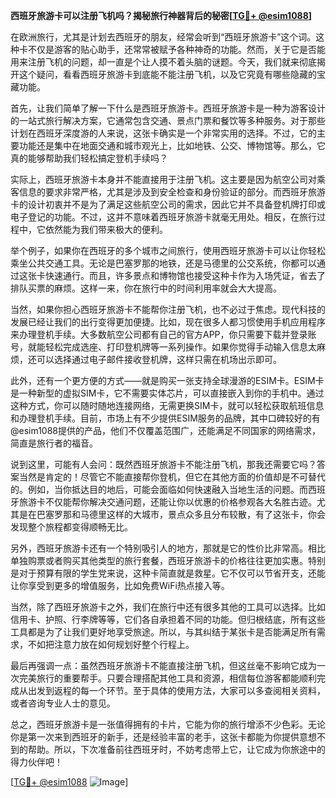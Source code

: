 **西班牙旅游卡可以注册飞机吗？揭秘旅行神器背后的秘密[[TG💪+ @esim1088](https://t.me/s/esim1088)]**

在欧洲旅行，尤其是计划去西班牙的朋友，经常会听到“西班牙旅游卡”这个词。这种卡不仅是游客的贴心助手，还常常被赋予各种神奇的功能。然而，关于它是否能用来注册飞机的问题，却一直是个让人摸不着头脑的谜题。今天，我们就来彻底揭开这个疑问，看看西班牙旅游卡到底能不能注册飞机，以及它究竟有哪些隐藏的宝藏功能。

首先，让我们简单了解一下什么是西班牙旅游卡。西班牙旅游卡是一种为游客设计的一站式旅行解决方案，它通常包含交通、景点门票和餐饮等多种服务。对于那些计划在西班牙深度游的人来说，这张卡确实是一个非常实用的选择。不过，它的主要功能还是集中在地面交通和城市观光上，比如地铁、公交、博物馆等。那么，它真的能够帮助我们轻松搞定登机手续吗？

实际上，西班牙旅游卡本身并不能直接用于注册飞机。这主要是因为航空公司对乘客信息的要求非常严格，尤其是涉及到安全检查和身份验证的部分。而西班牙旅游卡的设计初衷并不是为了满足这些航空公司的需求，因此它并不具备登机牌打印或电子登记的功能。不过，这并不意味着西班牙旅游卡就毫无用处。相反，在旅行过程中，它依然能为我们带来极大的便利。

举个例子，如果你在西班牙的多个城市之间旅行，使用西班牙旅游卡可以让你轻松乘坐公共交通工具。无论是巴塞罗那的地铁，还是马德里的公交系统，你都可以通过这张卡快速通行。而且，许多景点和博物馆也接受这种卡作为入场凭证，省去了排队买票的麻烦。这样一来，你在旅行中的时间利用率就会大大提高。

当然，如果你担心西班牙旅游卡不能帮你注册飞机，也不必过于焦虑。现代科技的发展已经让我们的出行变得更加便捷。比如，现在很多人都习惯使用手机应用程序来办理登机手续。大多数航空公司都有自己的官方APP，你只需要下载并登录账号，就能轻松完成选座、打印登机牌等一系列操作。如果你觉得手动输入信息太麻烦，还可以选择通过电子邮件接收登机牌，这样只需在机场出示即可。

此外，还有一个更方便的方式——就是购买一张支持全球漫游的ESIM卡。ESIM卡是一种新型的虚拟SIM卡，它不需要实体芯片，可以直接嵌入到你的手机中。通过这种方式，你可以随时随地连接网络，无需更换SIM卡，就可以轻松获取航班信息和办理登机手续。目前，市场上有不少提供ESIM服务的品牌，其中口碑较好的有@esim1088提供的产品，他们不仅覆盖范围广，还能满足不同国家的网络需求，简直是旅行者的福音。

说到这里，可能有人会问：既然西班牙旅游卡不能注册飞机，那我还需要它吗？答案当然是肯定的！尽管它不能直接帮你登机，但它在其他方面的价值却是不可替代的。例如，当你抵达目的地后，可能会面临如何快速融入当地生活的问题。而西班牙旅游卡不仅能帮你解决交通问题，还能让你以优惠的价格参观各大名胜古迹。尤其是在巴塞罗那和马德里这样的大城市，景点众多且分布较散，有了这张卡，你会发现整个旅程都变得顺畅无比。

另外，西班牙旅游卡还有一个特别吸引人的地方，那就是它的性价比非常高。相比单独购票或者购买其他类型的旅行套餐，西班牙旅游卡的价格往往更加实惠。特别是对于预算有限的学生党来说，这种卡简直就是救星。它不仅可以节省开支，还能让你享受到更多的增值服务，比如免费WiFi热点接入等。

当然，除了西班牙旅游卡之外，我们在旅行中还有很多其他的工具可以选择。比如信用卡、护照、行李牌等等，它们各自承担着不同的功能。但归根结底，所有这些工具都是为了让我们更好地享受旅途。所以，与其纠结于某张卡是否能满足所有需求，不如把注意力放在如何规划好整个行程上。

最后再强调一点：虽然西班牙旅游卡不能直接注册飞机，但这丝毫不影响它成为一次完美旅行的重要帮手。只要合理搭配其他工具和资源，相信每位游客都能顺利完成从出发到返程的每一个环节。至于具体的使用方法，大家可以多查阅相关资料，或者咨询专业人士的意见。

总之，西班牙旅游卡是一张值得拥有的卡片，它能为你的旅行增添不少色彩。无论你是第一次来到西班牙的新手，还是经验丰富的老手，这张卡都能为你提供意想不到的帮助。所以，下次准备前往西班牙时，不妨考虑带上它，让它成为你旅途中的得力伙伴吧！

[[TG💪+ @esim1088](https://t.me/s/esim1088) ![Image](https://i.postimg.cc/4NQfJmqS/Snipaste-2025-05-13-00-14-12.png)]